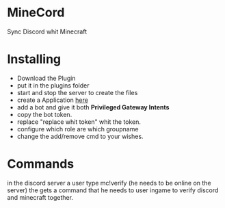 # MineCord

Sync Discord whit Minecraft

# Installing

- Download the Plugin
- put it in the plugins folder
- start and stop the server to create the files
- create a Application [here](https://discord.com/developers/applications/)
- add a bot and give it both **Privileged Gateway Intents**
- copy the bot token.
- replace "replace whit token" whit the token.
- configure which role are which groupname
- change the add/remove cmd to your wishes.

# Commands

in the discord server a user type mc!verify <mc username> (he needs to be online on the server)
the gets a command that he needs to user ingame to verify discord and minecraft together.

